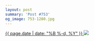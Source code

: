 ```yaml
---
layout: post
summary: 'Post #753'
og_image: 753-1280.jpg
---
```


<p>
 <time>
  <a href="/753">
   {{ page.date | date: "%B %-d, %Y" }}
  </a>
 </time>
 <a href="/753">
  <img data-taken="4/28/2018" sizes="(min-width: 700px) 50vw, calc(100vw - 2rem)" src="{{ site.assets_url }}/753-640.jpg" srcset="{{ site.assets_url }}/753-320.jpg 320w, {{ site.assets_url }}/753-640.jpg 640w, {{ site.assets_url }}/753-960.jpg 960w, {{ site.assets_url }}/753-1280.jpg 1280w"/>
 </a>
</p>
